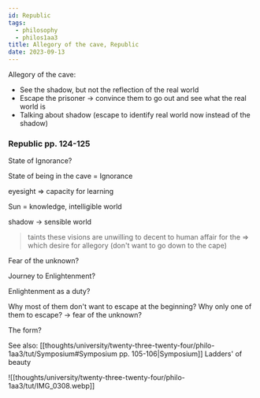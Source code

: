 ```yaml
---
id: Republic
tags:
  - philosophy
  - philos1aa3
title: Allegory of the cave, Republic
date: 2023-09-13
---
```


Allegory of the cave:

- See the shadow, but not the reflection of the real world
- Escape the prisoner -> convince them to go out and see what the real world is
- Talking about shadow (escape to identify real world now instead of the shadow)

### Republic pp. 124-125

State of Ignorance?

State of being in the cave = Ignorance

eyesight => capacity for learning

Sun = knowledge, intelligible world

shadow -> sensible world

> taints these visions are unwilling to decent to human affair for the => which desire for allegory (don't want to go down to the cape)

Fear of the unknown?

Journey to Enlightenment?

Enlightenment as a duty?

Why most of them don't want to escape at the beginning?
Why only one of them to escape? -> fear of the unknown?

The form?

See also: [[thoughts/university/twenty-three-twenty-four/philo-1aa3/tut/Symposium#Symposium pp. 105-106|Symposium]] Ladders' of beauty

![[thoughts/university/twenty-three-twenty-four/philo-1aa3/tut/IMG_0308.webp]]

